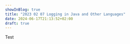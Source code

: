 ```yaml
---
showInBlog: true
title: "2023 02 07 Logging in Java and Other Languages"
date: 2024-06-17T21:13:52+02:00
draft: true
---
```


Test